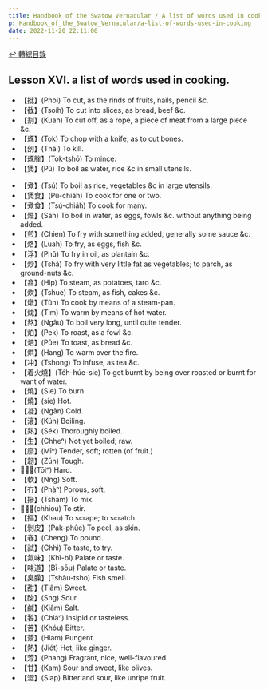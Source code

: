 ```yaml
---
title: Handbook of the Swatow Vernacular / A list of words used in cooking (汕頭話讀本之煮食用語)
p: Handbook_of_the_Swatow_Vernacular/a-list-of-words-used-in-cooking
date: 2022-11-20 22:11:00
---
```


[↩️ 轉總目錄](/Handbook_of_the_Swatow_Vernacular)

## Lesson XVI. a list of words used in cooking.

* 【批】(Phoi) To cut, as the rinds of fruits, nails, pencil &c.
* 【截】(Tsoíh) To cut into slices, as bread, beef &c.
* 【割】(Kuah) To cut off, as a rope, a piece of meat from a large piece &c.
* 【琢】(Tok) To chop with a knife, as to cut bones.
* 【刣】(Thâi) To kill.
* 【琢脞】(Tok-tshō) To mince.
* 【煲】(Pû) To boil as water, rice &c in small utensils.
<!--more-->
* 【煮】(Tsṳ́) To boil as rice, vegetables &c in large utensils.
* 【煲食】(Pû-chiáh) To cook for one or two.
* 【煮食】(Tsṳ́-chiáh) To cook for many.
* 【煠】(Sáh) To boil in water, as eggs, fowls &c. without anything being added.
* 【煎】(Chien) To fry with something added, generally some sauce &c.
* 【烙】(Luah) To fry, as eggs, fish &c.
* 【浮】(Phû) To fry in oil, as plantain &c.
* 【炒】(Tshá) To fry with very little fat as vegetables; to parch, as ground-nuts &c.
* 【翕】(Hip) To steam, as potatoes, taro &c.
* 【炊】(Tshue) To steam, as fish, cakes &c.
* 【燉】(Tũn) To cook by means of a steam-pan.
* 【㶩】(Tim) To warm by means of hot water.
* 【熬】(Ngâu) To boil very long, until quite tender.
* 【𤇢】(Pek) To roast, as a fowl &c.
* 【焙】(Pūe) To toast, as bread &c.
* 【烘】(Hang) To warm over the fire.
* 【冲】(Tshong) To infuse, as tea &c.
* 【着火燒】(Téh-húe-sie) To get burnt by being over roasted or burnt for want of water.
* 【燒】(Sie) To burn.
* 【燒】(sie) Hot.
* 【凝】(Ngân) Cold.
* 【滾】(Kún) Boiling.
* 【熟】(Sék) Thoroughly boiled.
* 【生】(Chheⁿ) Not yet boiled; raw.
* 【縻】(Mîⁿ) Tender, soft; rotten (of fruit.)
* 【韌】(Zūn) Tough.
* 【𠕆】(Tōiⁿ) Hard.
* 【軟】(Nńg) Soft.
* 【冇】(Phàⁿ) Porous, soft.
* 【摻】(Tsham) To mix.
* 【𢲵】(chhiou) To stir.
* 【摳】(Khau) To scrape; to scratch.
* 【剝皮】(Pak-phûe) To peel, as skin.
* 【舂】(Cheng) To pound.
* 【試】(Chhì) To taste, to try.
* 【氣味】(Khì-bī) Palate or taste.
* 【味道】(Bī-sōu) Palate or taste.
* 【臭臊】(Tshàu-tsho) Fish smell.
* 【甜】(Tiâm) Sweet.
* 【酸】(Sng) Sour.
* 【鹹】(Kiâm) Salt.
* 【䭕】(Chiáⁿ) Insipid or tasteless.
* 【苦】(Khóu) Bitter.
* 【薟】(Hiam) Pungent.
* 【熱】(Jiét) Hot, like ginger.
* 【芳】(Phang) Fragrant, nice, well-flavoured.
* 【甘】(Kam) Sour and sweet, like olives.
* 【澀】(Siap) Bitter and sour, like unripe fruit.
